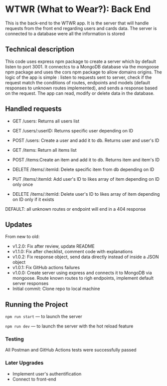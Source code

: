 # WTWR (What to Wear?): Back End

This is the back-end to the WTWR app. It is the server that will handle requests from the front end regarding users and cards data. The server is connected to a database were all the information is stored

## Technical description

This code uses express npm package to create a server which by default listen to port 3001. It connectcs to a MongoDB database via the mongoose npm package and uses the cors npm package to allow domains origins.
The logic of the app is simple : listen to requests sent to server, check if the request match the conditions of routes, endpoints and models (default responses to unknown routes implemented), and sends a response based on the request. The app can read, modify or delete data in the database.

## Handled requests

- GET /users: Returns all users list
- GET /users/:userID: Returns specific user depending on ID
- POST /users: Create a user and add it to db. Returns user and user's ID

- GET /items: Return all items list
- POST /items:Create an item and add it to db. Returns item and item's ID
- DELETE /items/:itemId: Delete specific item from db depending on ID

- PUT /items/:itemId: Add user's ID to likes array of item depending on ID only once
- DELETE /items/:itemId: Delete user's ID to likes array of item depending on ID only if it exists

DEFAULT: all unknown routes or endpoint will end in a 404 response

## Updates

From new to old:

- v1.2.0: Fix after review, update README
- v1.1.0: Fix after checklist, comment code with explanations
- v1.0.2: Fix response object, send data directly instead of inside a JSON object
- v1.0.1: Fix GitHub actions failures
- v1.0.0: Create server using express and connects it to MongoDB via mongoose. Route known routes to righ endpoints, implement default server responses
- Initial commit: Clone repo to local machine

## Running the Project

`npm run start` — to launch the server

`npm run dev` — to launch the server with the hot reload feature

### Testing

All Postman and GitHub Actions tests were successfully passed

### Later Upgrades

- Implement user's authentification
- Connect to front-end
